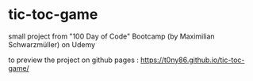 # tic-toc-game
small project from "100 Day of Code" Bootcamp (by Maximilian Schwarzmüller) on Udemy

to preview the project on github pages : https://t0ny86.github.io/tic-toc-game/




